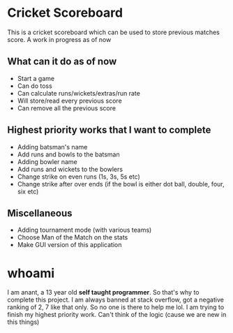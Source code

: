 # Cricket Scoreboard
This is a cricket scoreboard which can be used to store previous matches score. A work in progress as of now

## What can it do as of now
- Start a game
- Can do toss
- Can calculate runs/wickets/extras/run rate
- Will store/read every previous score
- Can remove all the previous score

## Highest priority works that I want to complete
- Adding batsman's name
- Add runs and bowls to the batsman
- Adding bowler name
- Add runs and wickets to the bowlers
- Change strike on even runs (1s, 3s, 5s etc)
- Change strike after over ends (if the bowl is either dot ball, double, four, six etc)

## Miscellaneous
- Adding tournament mode (with various teams)
- Choose Man of the Match on the stats
- Make GUI version of this application

# whoami
I am anant, a 13 year old **self taught programmer**. So that's why to complete this project. I am always banned at stack overflow, got a negative ranking of 2, 7 like that only. So no one is there to help me lol. I am trying to finish my highest priority work. Can't think of the logic (cause we are new in this things)